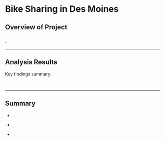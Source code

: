 # Bike Sharing in Des Moines

## Overview of Project

### .

---

## Analysis Results

Key findings summary:





.

    
---

## Summary

- .

- .

- .
